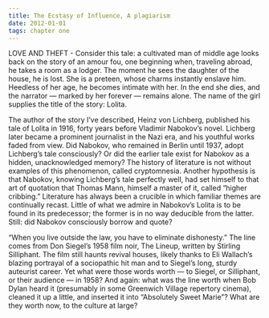 ```yaml
---
title: The Ecstasy of Influence, A plagiarism
date: 2012-01-01
tags: chapter one
---
```


LOVE AND THEFT - Consider this tale: a cultivated man of middle age looks back on the story of an amour fou, one beginning when, traveling abroad, he takes a room as a lodger. The moment he sees the daughter of the house, he is lost. She is a preteen, whose charms instantly enslave him. Heedless of her age, he becomes intimate with her. In the end she dies, and the narrator — marked by her forever — remains alone. The name of the girl supplies the title of the story: Lolita.

The author of the story I’ve described, Heinz von Lichberg, published his tale of Lolita in 1916, forty years before Vladimir Nabokov’s novel. Lichberg later became a prominent journalist in the Nazi era, and his youthful works faded from view. Did Nabokov, who remained in Berlin until 1937, adopt Lichberg’s tale consciously? Or did the earlier tale exist for Nabokov as a hidden, unacknowledged memory? The history of literature is not without examples of this phenomenon, called cryptomnesia. Another hypothesis is that Nabokov, knowing Lichberg’s tale perfectly well, had set himself to that art of quotation that Thomas Mann, himself a master of it, called “higher cribbing.” Literature has always been a crucible in which familiar themes are continually recast. Little of what we admire in Nabokov’s Lolita is to be found in its predecessor; the former is in no way deducible from the latter. Still: did Nabokov consciously borrow and quote?

“When you live outside the law, you have to eliminate dishonesty.” The line comes from Don Siegel’s 1958 film noir, The Lineup, written by Stirling Silliphant. The film still haunts revival houses, likely thanks to Eli Wallach’s blazing portrayal of a sociopathic hit man and to Siegel’s long, sturdy auteurist career. Yet what were those words worth — to Siegel, or Silliphant, or their audience — in 1958? And again: what was the line worth when Bob Dylan heard it (presumably in some Greenwich Village repertory cinema), cleaned it up a little, and inserted it into “Absolutely Sweet Marie”? What are they worth now, to the culture at large?